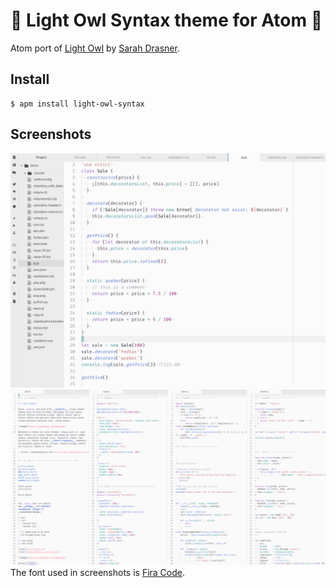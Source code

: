 # 🦉 Light Owl Syntax theme for Atom 🌅

Atom port of [Light Owl](https://github.com/sdras/night-owl-vscode-theme/#light-owl) by [Sarah Drasner](https://github.com/sdras).

## Install
```shell
$ apm install light-owl-syntax
```

## Screenshots
![js sample code](./screenshots/js.png)
![gfm, less, python, and js sample code](./screenshots/gfm-less-python-js.png)
The font used in screenshots is [Fira Code](https://github.com/tonsky/FiraCode).
